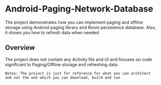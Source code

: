 # Android-Paging-Network-Database
The project demonstrates how you can implement paging and offline storage using Android paging library and Room persistence database. Also, it shows you how to refresh data when needed

## Overview
The project does not contain any Activity file and UI and focuses on code significant to Paging/Offline storage and refreshing data

```
Notes: The project is just for reference for what you can architect and not the one which you can download, build and run
```
